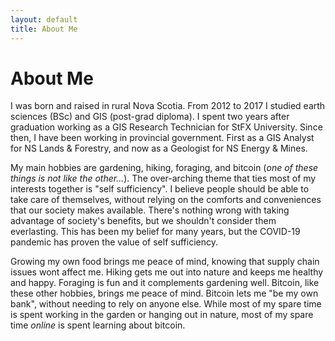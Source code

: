 ```yaml
---
layout: default
title: About Me
---
```


# About Me
I was born and raised in rural Nova Scotia. From 2012 to 2017 I studied earth sciences (BSc) and GIS (post-grad diploma). I spent two years after graduation working as a GIS Research Technician for StFX University. Since then, I have been working in provincial government. First as a GIS Analyst for NS Lands & Forestry, and now as a Geologist for NS Energy & Mines.

My main hobbies are gardening, hiking, foraging, and bitcoin (*one of these things is not like the other...*). The over-arching theme that ties most of my interests together is "self sufficiency". I believe people should be able to take care of themselves, without relying on the comforts and conveniences that our society makes available. There's nothing wrong with taking advantage of society's benefits, but we shouldn't consider them everlasting. This has been my belief for many years, but the COVID-19 pandemic has proven the value of self sufficiency.

Growing my own food brings me peace of mind, knowing that supply chain issues wont affect me. Hiking gets me out into nature and keeps me healthy and happy. Foraging is fun and it complements gardening well. Bitcoin, like these other hobbies, brings me peace of mind. Bitcoin lets me "be my own bank", without needing to rely on anyone else. While most of my spare time is spent working in the garden or hanging out in nature, most of my spare time *online* is spent learning about bitcoin.